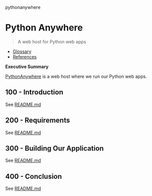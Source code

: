 pythonanywhere
# Python Anywhere

> A web host for Python web apps

- [Glossary](./GLOSSARY.md)
- [References](./REFERENCES.md)

**Executive Summary**

[PythonAnywhere](https://www.pythonanywhere.com/user/wvanheemstra/account/) is a web host where we run our Python web apps.

## 100 - Introduction

See [README.md](./100/README.md)

## 200 - Requirements

See [README.md](./200/README.md)

## 300 - Building Our Application

See [README.md](./300/README.md)

## 400 - Conclusion

See [README.md](./400/README.md)
